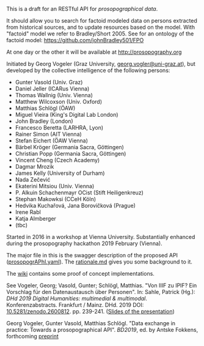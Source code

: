 This is a draft for an RESTful API for *prosopographical data*.

It should allow you to search for factoid modeled data on persons extracted from historical sources, and to update resources based on the model.
With "factoid" model we refer to Bradley/Short 2005. See for an ontology of the factoid model: https://github.com/johnBradley501/FPO

At one day or the other it will be available at http://prosopography.org

Initiated by Georg Vogeler (Graz University, georg.vogler@uni-graz.at), but developed by the collective intelligence of the following persons:
* Gunter Vasold (Univ. Graz)
* Daniel Jeller (ICARus Vienna)
* Thomas Wallnig (Univ. Vienna)
* Matthew Wilcoxson (Univ. Oxford)
* Matthias Schlögl (ÖAW)
* Miguel Vieira (King's Digital Lab London)
* John Bradley (London)
* Francesco Beretta (LARHRA, Lyon)
* Rainer Simon (AIT Vienna)
* Stefan Eichert (ÖAW Vienna)
* Bärbel Kröger (Germania Sacra, Göttingen)
* Christian Popp (Germania Sacra, Göttingen)
* Vincent Cheng (Czech Academy)
* Dagmar Mrozik
* James Kelly (University of Durham)
* Nada Zečević
* Ekaterini Mitsiou (Univ. Vienna)
* P. Alkuin Schachenmayr OCist (Stift Heiligenkreuz)
* Stephan Makowksi (CCeH Köln)
* Hedvika Kuchařová, Jana Borovičková (Prague)
* Irene Rabl
* Katja Almberger
* (tbc)

Started in 2016 in a workshop at Vienna University.
Substantially enhanced during the prosopography hackathon 2019 February (Vienna).

The major file in this is the swagger description of the proposed API ([prosopogrAPhI.yaml](https://github.com/GVogeler/prosopogrAPhI/blob/master/prosoprAPhI.yaml)). The [rationale.md](rationale.md) gives you some background to it.

The [wiki](https://github.com/GVogeler/prosopogrAPhI/wiki) contains some proof of concept implementations.

See Vogeler, Georg; Vasold, Gunter; Schlögl, Matthias. "Von IIIF zu IPIF? Ein Vorschlag für den Datenaustausch über Personen".
In: Sahle, Patrick (Hg.): *DHd 2019 Digital Humanities: multimedial & multimodal*. Konferenzabstracts. Frankfurt / Mainz. DHd. 2019 DOI: [10.5281/zenodo.2600812](http://doi.org/10.5281/zenodo.2600812). pp. 239-241. ([Slides of the presentation](https://online.uni-graz.at/kfu_online/wbFPCompsCallBacks.cbExecuteDownload?pDocStoreNr=5185962))

Georg Vogeler, Gunter Vasold, Matthias Schlögl. "Data exchange in practice: Towards a prosopographical API". *BD2019*, ed. by Antske Fokkens, forthcoming  [preprint](https://hcommons.org/deposits/item/hc:29017/)

